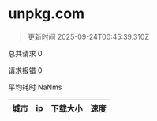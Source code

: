 
  # unpkg.com

  > 更新时间 2025-09-24T00:45:39.310Z
  
  总共请求 0

  请求报错 0

  平均耗时 NaNms

|城市|ip|下载大小|速度|
|-----|----------|---|---|

  